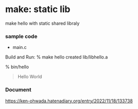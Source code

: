 make: static lib
===============

make hello with static shared libraly

### sample code
- main.c

Build and Run:
% make hello
created lib/libhello.a

% bin/hello
> Hello World

### Document  
https://ken-ohwada.hatenadiary.org/entry/2022/11/18/133738  

